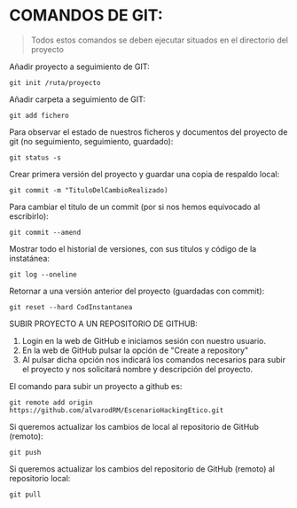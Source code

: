 # COMANDOS DE GIT:

>Todos estos comandos se deben ejecutar situados en el directorio del proyecto


Añadir proyecto a seguimiento de GIT:
```
git init /ruta/proyecto
```

Añadir carpeta a seguimiento de GIT:
```
git add fichero
```

Para observar el estado de nuestros ficheros y documentos del proyecto de git (no seguimiento, seguimiento, guardado):
```
git status -s
```

Crear primera versión del proyecto y guardar una copia de respaldo local:
```
git commit -m "TituloDelCambioRealizado)
```

Para cambiar el titulo de un commit (por si nos hemos equivocado al escribirlo):
```
git commit --amend
```

Mostrar todo el historial de versiones, con sus títulos y código de la instatánea:
```
git log --oneline
```

Retornar a una versión anterior del proyecto (guardadas con commit):
```
git reset --hard CodInstantanea
```

SUBIR PROYECTO A UN REPOSITORIO DE GITHUB:

1. Login en la web de GitHub e iniciamos sesión con nuestro usuario.
2. En la web de GitHub pulsar la opción de "Create a repository"
3. Al pulsar dicha opción nos indicará los comandos necesarios para subir el proyecto y nos solicitará nombre y descripción del proyecto. 

El comando para subir un proyecto a github es:
```
git remote add origin https://github.com/alvarodRM/EscenarioHackingEtico.git
```

Si queremos actualizar los cambios de local al repositorio de GitHub (remoto):
```
git push
```

Si queremos actualizar los cambios del repositorio de GitHub (remoto) al repositorio local:
```
git pull
```
